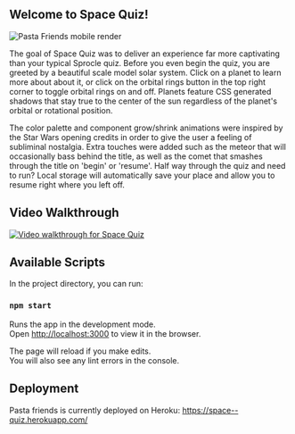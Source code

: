 ## Welcome to Space Quiz!

![Pasta Friends mobile render](https://dereklouis.github.io/photos/spacequiz/spacequiz0.jpg)

The goal of Space Quiz was to deliver an experience far more captivating than your typical Sprocle quiz. Before you even begin the quiz, you are greeted by a beautiful scale model solar system. Click on a planet to learn more about about it, or click on the orbital rings button in the top right corner to toggle orbital rings on and off. Planets feature CSS generated shadows that stay true to the center of the sun regardless of the planet's orbital or rotational position.

The color palette and component grow/shrink animations were inspired by the Star Wars opening credits in order to give the user a feeling of subliminal nostalgia. Extra touches were added such as the meteor that will occasionally bass behind the title, as well as the comet that smashes through the title on 'begin' or 'resume'. Half way through the quiz and need to run? Local storage will automatically save your place and allow you to resume right where you left off.

## Video Walkthrough

[![Video walkthrough for Space Quiz](https://img.youtube.com/vi/KlK5NUQxLjM/0.jpg)](http://www.youtube.com/watch?v=KlK5NUQxLjM)

## Available Scripts

In the project directory, you can run:

### `npm start`

Runs the app in the development mode.\
Open [http://localhost:3000](http://localhost:3000) to view it in the browser.

The page will reload if you make edits.\
You will also see any lint errors in the console.

## Deployment

Pasta friends is currently deployed on Heroku: https://space--quiz.herokuapp.com/
